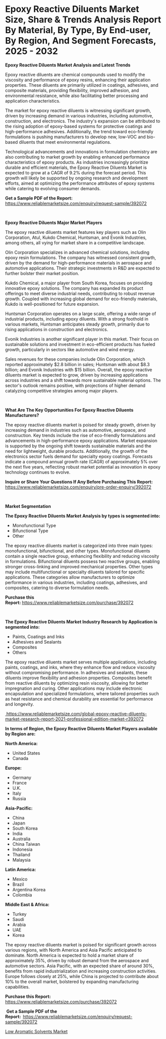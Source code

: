 <p><h1>Epoxy Reactive Diluents Market Size, Share & Trends Analysis Report By Material, By Type, By End-user, By Region, And Segment Forecasts, 2025 - 2032</h1></p><p><strong>Epoxy Reactive Diluents Market Analysis and Latest Trends</strong></p>
<p><p>Epoxy reactive diluents are chemical compounds used to modify the viscosity and performance of epoxy resins, enhancing their application properties. These diluents are primarily utilized in coatings, adhesives, and composite materials, providing flexibility, improved adhesion, and environmental resistance, while also facilitating better processing and application characteristics.</p><p>The market for epoxy reactive diluents is witnessing significant growth, driven by increasing demand in various industries, including automotive, construction, and electronics. The industry's expansion can be attributed to the rising adoption of epoxy-based systems for protective coatings and high-performance adhesives. Additionally, the trend toward eco-friendly formulations is pushing manufacturers to develop new, low-VOC and bio-based diluents that meet environmental regulations.</p><p>Technological advancements and innovations in formulation chemistry are also contributing to market growth by enabling enhanced performance characteristics of epoxy products. As industries increasingly prioritize durable and efficient materials, the Epoxy Reactive Diluents Market is expected to grow at a CAGR of 9.2% during the forecast period. This growth will likely be supported by ongoing research and development efforts, aimed at optimizing the performance attributes of epoxy systems while catering to evolving consumer demands.</p></p>
<p><strong>Get a Sample PDF of the Report:&nbsp;</strong> <a href="https://www.reliablemarketsize.com/enquiry/request-sample/392072?utm_campaign=3226&utm_medium=2&utm_source=Github&utm_content=ia&utm_term=29032025&utm_id=epoxy-reactive-diluents">https://www.reliablemarketsize.com/enquiry/request-sample/392072</a></p>
<p>&nbsp;</p>
<p><strong>Epoxy Reactive Diluents Major Market Players</strong></p>
<p><p>The epoxy reactive diluents market features key players such as Olin Corporation, Atul, Kukdo Chemical, Huntsman, and Evonik Industries, among others, all vying for market share in a competitive landscape. </p><p>Olin Corporation specializes in advanced chemical solutions, including epoxy resin formulations. The company has witnessed consistent growth, driven by the demand for high-performance materials in aerospace and automotive applications. Their strategic investments in R&D are expected to further bolster their market position.</p><p>Kukdo Chemical, a major player from South Korea, focuses on providing innovative epoxy solutions. The company has expanded its product offerings to meet diverse industrial needs, contributing to robust revenue growth. Coupled with increasing global demand for eco-friendly materials, Kukdo is well-positioned for future expansion.</p><p>Huntsman Corporation operates on a large scale, offering a wide range of industrial products, including epoxy diluents. With a strong foothold in various markets, Huntsman anticipates steady growth, primarily due to rising applications in construction and electronics.</p><p>Evonik Industries is another significant player in this market. Their focus on sustainable solutions and investment in eco-efficient products has fueled growth, particularly in sectors like automotive and wind energy.</p><p>Sales revenues for these companies include Olin Corporation, which reported approximately $2.8 billion in sales; Huntsman with about $8.3 billion; and Evonik Industries with $15 billion. Overall, the epoxy reactive diluents market is expected to grow, driven by increasing applications across industries and a shift towards more sustainable material options. The sector's outlook remains positive, with projections of higher demand catalyzing competitive strategies among major players.</p></p>
<p>&nbsp;</p>
<p><strong>What Are The Key Opportunities For Epoxy Reactive Diluents Manufacturers?</strong></p>
<p><p>The epoxy reactive diluents market is poised for steady growth, driven by increasing demand in industries such as automotive, aerospace, and construction. Key trends include the rise of eco-friendly formulations and advancements in high-performance epoxy applications. Market expansion is supported by the ongoing shift towards sustainable materials and the need for lightweight, durable products. Additionally, the growth of the electronics sector fuels demand for specialty epoxy coatings. Forecasts indicate a compound annual growth rate (CAGR) of approximately 5% over the next five years, reflecting robust market potential as innovation in epoxy technology continues to evolve.</p></p>
<p><strong>Inquire or Share Your Questions If Any Before Purchasing This Report:</strong> <a href="https://www.reliablemarketsize.com/enquiry/pre-order-enquiry/392072?utm_campaign=3226&utm_medium=2&utm_source=Github&utm_content=ia&utm_term=29032025&utm_id=epoxy-reactive-diluents">https://www.reliablemarketsize.com/enquiry/pre-order-enquiry/392072</a></p>
<p>&nbsp;</p>
<p><strong>Market Segmentation</strong></p>
<p><strong>The Epoxy Reactive Diluents Market Analysis by types is segmented into:</strong></p>
<p><ul><li>Monofunctional Type</li><li>Bifunctional Type</li><li>Other</li></ul></p>
<p><p>The epoxy reactive diluents market is categorized into three main types: monofunctional, bifunctional, and other types. Monofunctional diluents contain a single reactive group, enhancing flexibility and reducing viscosity in formulations. Bifunctional diluents possess two reactive groups, enabling stronger cross-linking and improved mechanical properties. Other types may include multifunctional or specialty diluents tailored for specific applications. These categories allow manufacturers to optimize performance in various industries, including coatings, adhesives, and composites, catering to diverse formulation needs.</p></p>
<p><strong>Purchase this Report:&nbsp;</strong><a href="https://www.reliablemarketsize.com/purchase/392072?utm_campaign=3226&utm_medium=2&utm_source=Github&utm_content=ia&utm_term=29032025&utm_id=epoxy-reactive-diluents">https://www.reliablemarketsize.com/purchase/392072</a></p>
<p>&nbsp;</p>
<p><strong>The Epoxy Reactive Diluents Market Industry Research by Application is segmented into:</strong></p>
<p><ul><li>Paints, Coatings and Inks</li><li>Adhesives and Sealants</li><li>Composites</li><li>Others</li></ul></p>
<p><p>The epoxy reactive diluents market serves multiple applications, including paints, coatings, and inks, where they enhance flow and reduce viscosity without compromising performance. In adhesives and sealants, these diluents improve flexibility and adhesion properties. Composites benefit from reactive diluents by optimizing resin viscosity, allowing for better impregnation and curing. Other applications may include electronic encapsulation and specialized formulations, where tailored properties such as heat resistance and chemical durability are essential for performance and longevity.</p></p>
<p><a href="https://www.reliablemarketsize.com/global-epoxy-reactive-diluents-market-research-report-2021-professional-edition-market-r392072?utm_campaign=3226&utm_medium=2&utm_source=Github&utm_content=ia&utm_term=29032025&utm_id=epoxy-reactive-diluents">&nbsp;https://www.reliablemarketsize.com/global-epoxy-reactive-diluents-market-research-report-2021-professional-edition-market-r392072</a></p>
<p><strong>In terms of Region, the Epoxy Reactive Diluents Market Players available by Region are:</strong></p>
<p>
    <p> <strong> North America: </strong>
        <ul>
            <li>United States</li>
            <li>Canada</li>
        </ul>
        </p> 
    <p> <strong> Europe: </strong>
        <ul>
            <li>Germany</li>
            <li>France</li>
            <li>U.K.</li>
            <li>Italy</li>
            <li>Russia</li>
        </ul>
        </p> 
    <p> <strong> Asia-Pacific: </strong>
        <ul>
            <li>China</li>
            <li>Japan</li>
            <li>South Korea</li>
            <li>India</li>
            <li>Australia</li>
            <li>China Taiwan</li>
            <li>Indonesia</li>
            <li>Thailand</li>
            <li>Malaysia</li>
        </ul>
        </p> 
    <p> <strong> Latin America: </strong>
        <ul>
            <li>Mexico</li>
            <li>Brazil</li>
            <li>Argentina Korea</li>
            <li>Colombia</li>
        </ul>
        </p> 
    <p> <strong> Middle East & Africa: </strong>
        <ul>
            <li>Turkey</li>
            <li>Saudi</li>
            <li>Arabia</li>
            <li>UAE</li>
            <li>Korea</li>
        </ul>
    </p>
    </p>
<p><p>The epoxy reactive diluents market is poised for significant growth across various regions, with North America and Asia Pacific anticipated to dominate. North America is expected to hold a market share of approximately 35%, driven by robust demand from the aerospace and automotive sectors. Asia Pacific, with an expected share of around 30%, benefits from rapid industrialization and increasing construction activities. Europe follows closely at 25%, while China is projected to contribute about 10% to the overall market, bolstered by expanding manufacturing capabilities.</p></p>
<p><strong>Purchase this Report: </strong><a href="https://www.reliablemarketsize.com/purchase/392072?utm_campaign=3226&utm_medium=2&utm_source=Github&utm_content=ia&utm_term=29032025&utm_id=epoxy-reactive-diluents">https://www.reliablemarketsize.com/purchase/392072</a></p>
<p>&nbsp;<strong>Get a Sample PDF of the Report:&nbsp;&nbsp;</strong><a href="https://www.reliablemarketsize.com/enquiry/request-sample/392072?utm_campaign=3226&utm_medium=2&utm_source=Github&utm_content=ia&utm_term=29032025&utm_id=epoxy-reactive-diluents">https://www.reliablemarketsize.com/enquiry/request-sample/392072</a></p>
<p><strong></strong></p>
<p><p><a href="https://github.com/bedelibekwe58/Market-Research-Report-List-1/blob/main/low-aromatic-solvents-market.md?utm_campaign=3226&utm_medium=2&utm_source=Github&utm_content=ia&utm_term=29032025&utm_id=epoxy-reactive-diluents">Low Aromatic Solvents Market</a></p></p>